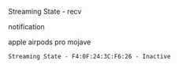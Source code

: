 Streaming State - recv

notification

apple airpods pro
mojave

```
Streaming State - F4:0F:24:3C:F6:26 - Inactive
```
